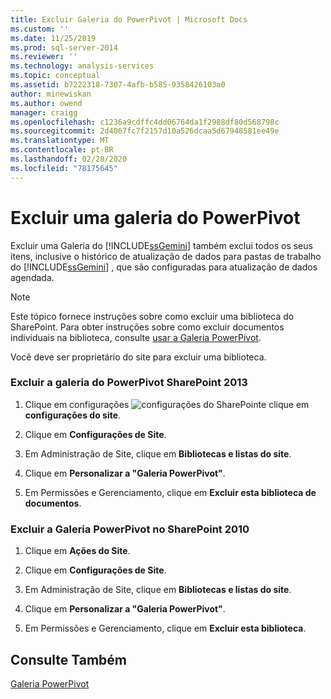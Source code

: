 ```yaml
---
title: Excluir Galeria do PowerPivot | Microsoft Docs
ms.custom: ''
ms.date: 11/25/2019
ms.prod: sql-server-2014
ms.reviewer: ''
ms.technology: analysis-services
ms.topic: conceptual
ms.assetid: b7222318-7307-4afb-b585-9358426103a0
author: minewiskan
ms.author: owend
manager: craigg
ms.openlocfilehash: c1236a9cdffc4dd06764da1f2988df80d568798c
ms.sourcegitcommit: 2d4067fc7f2157d10a526dcaa5d67948581ee49e
ms.translationtype: MT
ms.contentlocale: pt-BR
ms.lasthandoff: 02/28/2020
ms.locfileid: "78175645"
---
```

# <a name="delete-powerpivot-gallery"></a>Excluir uma galeria do PowerPivot
  Excluir uma Galeria do [!INCLUDE[ssGemini](../../includes/ssgemini-md.md)] também exclui todos os seus itens, inclusive o histórico de atualização de dados para pastas de trabalho do [!INCLUDE[ssGemini](../../includes/ssgemini-md.md)] , que são configuradas para atualização de dados agendada.

> [!NOTE]
>  Este tópico fornece instruções sobre como excluir uma biblioteca do SharePoint. Para obter instruções sobre como excluir documentos individuais na biblioteca, consulte [usar a Galeria PowerPivot](use-power-pivot-gallery.md).

 Você deve ser proprietário do site para excluir uma biblioteca.

### <a name="delete-powerpivot-gallery-sharepoint-2013"></a>Excluir a galeria do PowerPivot SharePoint 2013

1.  Clique em configurações ![configurações do SharePoint](../media/as-sharepoint2013-settings-gear.gif "Configurações do SharePoint")e clique em **configurações do site**.

2.  Clique em **Configurações de Site**.

3.  Em Administração de Site, clique em **Bibliotecas e listas do site**.

4.  Clique em **Personalizar a "Galeria PowerPivot"**.

5.  Em Permissões e Gerenciamento, clique em **Excluir esta biblioteca de documentos**.

### <a name="delete-powerpivot-gallery-sharepoint-2010"></a>Excluir a Galeria PowerPivot no SharePoint 2010

1.  Clique em **Ações do Site**.

2.  Clique em **Configurações de Site**.

3.  Em Administração de Site, clique em **Bibliotecas e listas do site**.

4.  Clique em **Personalizar a "Galeria PowerPivot"**.

5.  Em Permissões e Gerenciamento, clique em **Excluir esta biblioteca**.

## <a name="see-also"></a>Consulte Também
 [Galeria PowerPivot](../../2014-toc/index.yml)


